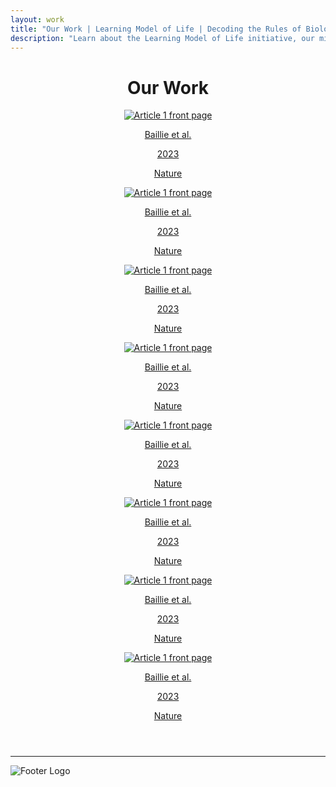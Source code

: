 ```yaml
---
layout: work
title: "Our Work | Learning Model of Life | Decoding the Rules of Biology"
description: "Learn about the Learning Model of Life initiative, our mission to decode the rules of biology, and our interdisciplinary approach combining deep biological expertise with leading AI research."
---
```


<header class="work-content">
    <h1 class="work-title">Our Work</h1>
    <div class="article-grid">
        <a href="https://baillielab.net" target="_blank" rel="noopener noreferrer" class="article-link">
            <div class="article-item">
                <img src="/img/pdf_placeholder.png" alt="Article 1 front page" class="article-image">
                <div class="article-info">
                    <p>Baillie et al.</p>
                    <p>2023</p>
                    <p>Nature</p>
                </div>
            </div>
        </a>
        <a href="https://baillielab.net" target="_blank" rel="noopener noreferrer" class="article-link">
            <div class="article-item">
                <img src="/img/pdf_placeholder.png" alt="Article 1 front page" class="article-image">
                <div class="article-info">
                    <p>Baillie et al.</p>
                    <p>2023</p>
                    <p>Nature</p>
                </div>
            </div>
        </a>
        <a href="https://baillielab.net" target="_blank" rel="noopener noreferrer" class="article-link">
            <div class="article-item">
                <img src="/img/pdf_placeholder.png" alt="Article 1 front page" class="article-image">
                <div class="article-info">
                    <p>Baillie et al.</p>
                    <p>2023</p>
                    <p>Nature</p>
                </div>
            </div>
        </a>
        <a href="https://baillielab.net" target="_blank" rel="noopener noreferrer" class="article-link">
            <div class="article-item">
                <img src="/img/pdf_placeholder.png" alt="Article 1 front page" class="article-image">
                <div class="article-info">
                    <p>Baillie et al.</p>
                    <p>2023</p>
                    <p>Nature</p>
                </div>
            </div>
        </a>
        <a href="https://baillielab.net" target="_blank" rel="noopener noreferrer" class="article-link">
            <div class="article-item">
                <img src="/img/pdf_placeholder.png" alt="Article 1 front page" class="article-image">
                <div class="article-info">
                    <p>Baillie et al.</p>
                    <p>2023</p>
                    <p>Nature</p>
                </div>
            </div>
        </a>
        <a href="https://baillielab.net" target="_blank" rel="noopener noreferrer" class="article-link">
            <div class="article-item">
                <img src="/img/pdf_placeholder.png" alt="Article 1 front page" class="article-image">
                <div class="article-info">
                    <p>Baillie et al.</p>
                    <p>2023</p>
                    <p>Nature</p>
                </div>
            </div>
        </a>
        <a href="https://baillielab.net" target="_blank" rel="noopener noreferrer" class="article-link">
            <div class="article-item">
                <img src="/img/pdf_placeholder.png" alt="Article 1 front page" class="article-image">
                <div class="article-info">
                    <p>Baillie et al.</p>
                    <p>2023</p>
                    <p>Nature</p>
                </div>
            </div>
        </a>
        <a href="https://baillielab.net" target="_blank" rel="noopener noreferrer" class="article-link">
            <div class="article-item">
                <img src="/img/pdf_placeholder.png" alt="Article 1 front page" class="article-image">
                <div class="article-info">
                    <p>Baillie et al.</p>
                    <p>2023</p>
                    <p>Nature</p>
                </div>
            </div>
        </a>
    </div>
</header>
<hr class="footer-divider">
<footer class="footer">
    <img src="/img/uoe_logo.png" alt="Footer Logo" class="footer-logo">
</footer>

